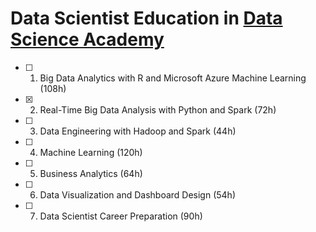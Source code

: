 # Data Scientist Education in [Data Science Academy](https://www.datascienceacademy.com.br/bundle/formacao-cientista-de-dados)

- [ ] 1. Big Data Analytics with R and Microsoft Azure Machine Learning (108h)
- [x] 2. Real-Time Big Data Analysis with Python and Spark (72h)
- [ ] 3. Data Engineering with Hadoop and Spark (44h)
- [ ] 4. Machine Learning (120h)
- [ ] 5. Business Analytics (64h)
- [ ] 6. Data Visualization and Dashboard Design (54h)
- [ ] 7. Data Scientist Career Preparation (90h)
